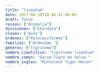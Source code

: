 ```yaml
---
title: "lineatum"
date: 2017-08-18T20:46:32-06:00
draft: false
reinos: ["Animalia"]
divisiones: ["Chordata"]
clases: ["Aves"]
ordenes: ["Pelecaniformes"]
familias: ["Ardeidae "]
generos: ["Tigrisoma"]
nombre_cientifico: "Tigrisoma lineatum"
nombre_comun: "Garza-Tigre de Selva "
nombre_ingles: "Rufescent Tiger-Heron"
---
```

